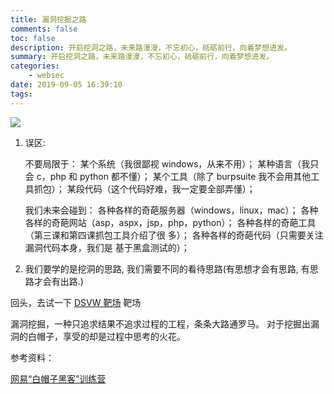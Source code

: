 ```yaml
---
title: 漏洞挖掘之路
comments: false
toc: false
description: 开启挖洞之路，未来路漫漫，不忘初心，砥砺前行，向着梦想进发。
summary: 开启挖洞之路，未来路漫漫，不忘初心，砥砺前行，向着梦想进发。
categories:
    - websec
date: 2019-09-05 16:39:10
tags:
---
```


![](https://blog-1259556217.cos.ap-chengdu.myqcloud.com/blog/BlogPic/Web%E5%AE%89%E5%85%A8/Web%E5%AE%89%E5%85%A8%E5%9F%BA%E7%A1%80/vuln_dig.png)

1. 误区:

    不要局限于：
    某个系统（我很鄙视 windows，从来不用）；
    某种语言（我只会 c，php 和 python 都不懂）；
    某个工具（除了 burpsuite 我不会用其他工具抓包）；
    某段代码（这个代码好难，我一定要全部弄懂）；

    我们未来会碰到：
    各种各样的奇葩服务器（windows，linux，mac）；
    各种各样的奇葩网站（asp，aspx，jsp，php，python）；
    各种各样的奇葩工具（第三课和第四课抓包工具介绍了很
    多）；
    各种各样的奇葩代码（只需要关注漏洞代码本身，我们是
    基于黑盒测试的）；

2. 我们要学的是挖洞的思路, 我们需要不同的看待思路(有思想才会有思路, 有思路才会有出路.)

回头，去试一下 [DSVW 靶场](https://cloud.tencent.com/developer/article/1043013) 靶场

漏洞挖掘，一种只追求结果不追求过程的工程，条条大路通罗马。
对于挖掘出漏洞的白帽子，享受的却是过程中思考的火花。

参考资料：

[网易“白帽子黑客”训练营](https://mooc.study.163.com/smartSpec/detail/1001227001.htm)
